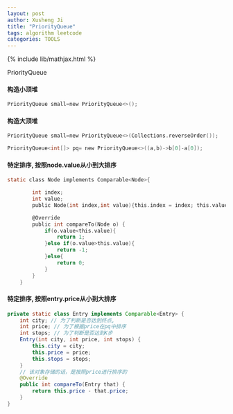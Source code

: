 ```yaml
---
layout: post
author: Xusheng Ji
title: "PriorityQueue"
tags: algorithm leetcode
categories: TOOLS
---
```


{% include lib/mathjax.html %}


<script type="text/javascript" async
  src="https://cdnjs.cloudflare.com/ajax/libs/mathjax/2.7.5/MathJax.js?config=TeX-MML-AM_CHTML">
</script>

<script type="text/x-mathjax-config">
  MathJax.Hub.Config({
    extensions: [
      "MathMenu.js",
      "MathZoom.js",
      "AssistiveMML.js",
      "a11y/accessibility-menu.js"
    ],
    jax: ["input/TeX", "output/CommonHTML"],
    TeX: {
      extensions: [
        "AMSmath.js",
        "AMSsymbols.js",
        "noErrors.js",
        "noUndefined.js",
      ]
    }
  });
</script>



PriorityQueue   

#### 构造小顶堆

```c
PriorityQueue small=new PriorityQueue<>();
```


#### 构造大顶堆

```c
PriorityQueue small=new PriorityQueue<>(Collections.reverseOrder());

PriorityQueue<int[]> pq= new PriorityQueue<>((a,b)->b[0]-a[0]);

```



#### 特定排序, 按照node.value从小到大排序

```c
static class Node implements Comparable<Node>{

        int index;
        int value;
        public Node(int index,int value){this.index = index; this.value= value;}

        @Override
        public int compareTo(Node o) {
            if(o.value<this.value){
                return 1;
            }else if(o.value>this.value){
                return -1;
            }else{
                return 0;
            }
        }
    }


```



#### 特定排序, 按照entry.price从小到大排序

```java
private static class Entry implements Comparable<Entry> {
	int city; // 为了判断是否达到终点,
	int price; // 为了根据price在pq中排序
	int stops; // 为了判断是否达到K步 
	Entry(int city, int price, int stops) {
		this.city = city;
		this.price = price;
		this.stops = stops;
	}
    // 该对象存储的话，是按照price进行排序的
	@Override
	public int compareTo(Entry that) {
		return this.price - that.price;
	}
}

```




